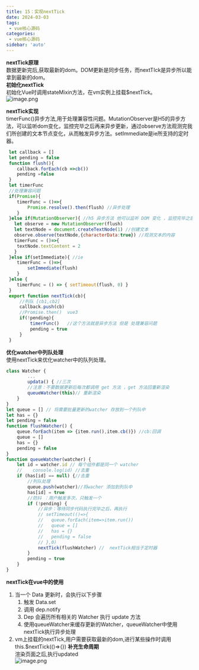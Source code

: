 ```yaml
---
title: 15：实现nextTick
date: 2024-03-03 
tags:
 - vue核心源码
categories:
 - vue核心源码
sidebar: 'auto'
---
```

**nextTick原理**  
数据更新完后,获取最新的dom。DOM更新是同步任务，而nextTIck是异步所以能拿到最新的dom。  
**初始化nextTick**  
初始化Vue时调用stateMixin方法，在vm实例上挂载$nextTick。  
![image.png](/vuecode/init_nextTick.png)  

**nextTick实现**  
timerFunc()异步方法,用于处理兼容性问题。MutationObserver是H5的异步方法，可以监听dom变化，监控完毕之后再来异步更新，通过observe方法观测完我们所创建的文本节点变化，从而触发异步方法。setImmediate是ie所支持的定时器。
``` js
 let callback = []
 let pending = false
 function flush(){
    callback.forEach(cb =>cb())
    pending =false
 }
 let timerFunc
 //处理兼容问题
 if(Promise){
    timerFunc = ()=>{
        Promise.resolve().then(flush) //异步处理
    }
 }else if(MutationObserver){ //h5 异步方法 他可以监听 DOM 变化 ，监控完毕之后在来异步更新
   let observe = new MutationObserver(flush)
   let textNode = document.createTextNode(1) //创建文本
   observe.observe(textNode,{characterData:true}) //观测文本的内容
   timerFunc = ()=>{
    textNode.textContent = 2
   }
 }else if(setImmediate){ //ie
    timerFunc = ()=>{
        setImmediate(flush) 
    }
 }else {
    timerFunc = () => { setTimeout(flush, 0) }
 }
 export function nextTick(cb){
     //列队 [cb1,cb2]
     callback.push(cb)
     //Promise.then()  vue3
     if(!pending){
         timerFunc()   //这个方法就是异步方法 但是 处理兼容问题
         pending = true
     }
 }
```
**优化watcher中列队处理**  
使用nextTick来优化watcher中的队列处理。
``` js
class Watcher {
        ...
        updata() { //三次
        //注意：不要数据更新后每次都调用 get 方法 ，get 方法回重新渲染
        queueWatcher(this)// 重新渲染
    }
}
let queue = [] // 将需要批量更新的watcher 存放到一个列队中
let has = {}
let pending = false
function flushWatcher() {
    queue.forEach(item => {item.run(),item.cb()}) //cb:回调
    queue = []
    has = {}
    pending = false
}
function queueWatcher(watcher) {
    let id = watcher.id // 每个组件都是同一个 watcher
    //    console.log(id) //去重
    if (has[id] == null) {//去重
        //列队处理
        queue.push(watcher)//将wacher 添加到列队中
        has[id] = true
        //防抖 ：用户触发多次，只触发一个
        if (!pending) {
            //异步：等待同步代码执行完毕之后，再执行
            // setTimeout(()=>{
            //   queue.forEach(item=>item.run())
            //   queue = []
            //   has = {}
            //   pending = false
            // },0)
            nextTick(flushWatcher) //  nextTick相当于定时器
        }
        pending = true
    }
}  
```
**nextTick在vue中的使用** 
1. 当一个 Data 更新时，会执行以下步骤
    1. 触发 Data.set
    2. 调用 dep.notify
    3. Dep 会遍历所有相关的 Watcher 执行 update 方法
    4. 使用queueWatcher来缓存更新的Watcher，queueWatcher中使用nextTick执行异步处理
2. vm上挂载的nextTick,用户需要获取最新的dom,进行某些操作时调用this.$nextTick(()=>{})
**补充生命周期**  
渲染页面之后,执行updated  
![image.png](/vuecode/update-cb.png)


